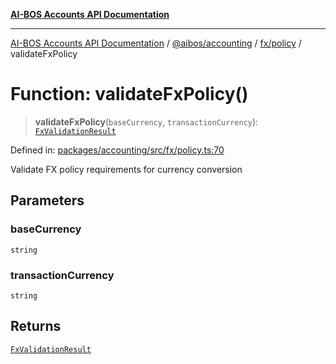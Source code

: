 [**AI-BOS Accounts API Documentation**](../../../../../README.md)

***

[AI-BOS Accounts API Documentation](../../../../../README.md) / [@aibos/accounting](../../../README.md) / [fx/policy](../README.md) / validateFxPolicy

# Function: validateFxPolicy()

> **validateFxPolicy**(`baseCurrency`, `transactionCurrency`): [`FxValidationResult`](../interfaces/FxValidationResult.md)

Defined in: [packages/accounting/src/fx/policy.ts:70](https://github.com/pohlai88/accounts/blob/48103fb36d28b2b9bfb33472b6de2f719773cde9/packages/accounting/src/fx/policy.ts#L70)

Validate FX policy requirements for currency conversion

## Parameters

### baseCurrency

`string`

### transactionCurrency

`string`

## Returns

[`FxValidationResult`](../interfaces/FxValidationResult.md)
